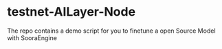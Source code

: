 # testnet-AILayer-Node
The repo contains a demo script for you to finetune a open Source Model with SooraEngine
